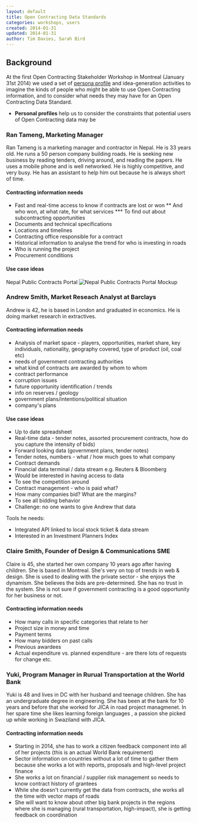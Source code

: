 ```yaml
---
layout: default
title: Open Contracting Data Standards
categories: workshops, users
created: 2014-01-31
updated: 2014-01-31
author: Tim Davies, Sarah Bird
---
```


## Background

At the first Open Contracting Stakeholder Workshop in Montreal (January 31st 2014) we used a set of [persona profile](http://en.wikipedia.org/wiki/Persona_(user_experience)) and idea-generation activities to imagine the kinds of people who might be able to use Open Contracting information, and to consider what needs they may have for an Open Contracting Data Standard. 

* **Personal profiles** help us to consider the constraints that potential users of Open Contracting data may be 


### Ran Tameng, Marketing Manager

Ran Tameng is a marketing manager and contractor in Nepal. He is 33 years old. He runs a 50 person company building roads. He is seeking new business by reading tenders, driving around, and reading the papers. He uses a mobile phone and is well networked. He is highly competitive, and very busy. He has an assistant to help him out because he is always short of time. 

#### Contracting information needs

* Fast and real-time access to know if contracts are lost or won
** And who won, at what rate, for what services
*** To find out about subcontracting opportunities
* Documents and technical specifications
* Locations and timelines
* Contracting office responsible for a contract
* Historical information to analyse the trend for who is investing in roads
* Who is running the project
* Procurement conditions

#### Use case ideas
Nepal Public Contracts Portal
![Nepal Public Contracts Portal Mockup](_images/montreal_workshop/nepal_use_case.jpg)

### Andrew Smith, Market Reseach Analyst at Barclays

Andrew is 42, he is based in London and graduated in economics. He is doing market research in extractives.

#### Contracting information needs

* Analysis of market space - players, opportunities, market share, key individuals, nationality, geography covered, type of product (oil, coal etc)
* needs of government contracting authorities
* what kind of contracts are awarded by whom to whom
* contract performance
* corruption issues
* future opportunity identification / trends
* info on reserves / geology
* government plans/intentions/political situation
* company's plans

#### Use case ideas
* Up to date spreadsheet
* Real-time data - tender notes, assorted procurement contracts, how do you capture the intensity of bids)
* Forward looking data (government plans, tender notes)
* Tender notes, numbers - what / how much goes to what company 
* Contract demands
* Financial data terminal / data stream e.g. Reuters & Bloomberg
* Would be interested in having access to data
* To see the competition around
* Contract management - who is paid what?
* How many companies bid? What are the margins?
* To see all bidding behavior
* Challenge: no one wants to give Andrew that data

Tools he needs:
* Integrated API linked to local stock ticket & data stream
* Interested in an Investment Planners Index

### Claire Smith, Founder of Design & Communications SME

Claire is 45, she started her own company 10 years ago after having children. She is based in Montreal. She's very on top of trends in web & design. She is used to dealing with the private sector - she enjoys the dynamism.  She believes the bids are pre-determined. She has no trust in the system. She is not sure if government contracting is a good opportunity for her business or not.

#### Contracting information needs

* How many calls in specific categories that relate to her
* Project size in money and time
* Payment terms
* How many bidders on past calls
* Previous awardees
* Actual expenditure vs. planned expenditure - are there lots of requests for change etc.

### Yuki, Program Manager in Rurual Transportation at the World Bank

Yuki is 48 and lives in DC with her husband and teenage children. She has an undergraduate degree in engineering. She has been at the bank for 10 years and before that she worked for JICA in road project managmenet. In her spare time she likes learning foreign languages , a passion she picked up while working in Swaziland with JICA.

#### Contracting information needs

* Starting in 2014, she has to work a citizen feedback component into all of her projects (this is an actual World Bank requirement)
* Sector information on countries without a lot of time to gather them because she works a lot with reports, proposals and high-level project finance
* She works a lot on financial / supplier risk management so needs to know contract history of grantees
* While she doesn't currently get the data from contracts, she works all the time with vector maps of roads
* She will want to know about other big bank projects in the regions where she is managing (rural transportation, high-impact), she is getting feedback on coordination
